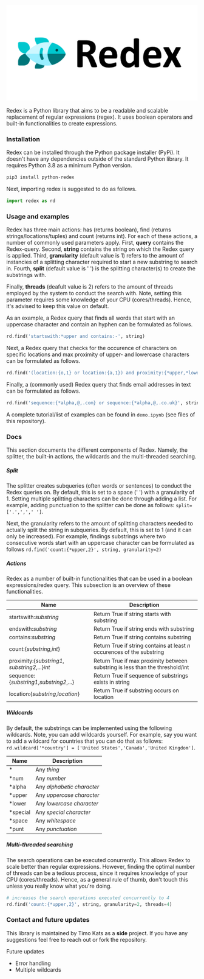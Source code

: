![Redex logo](https://github.com/TimoKats/medium_articles/blob/af07ef68b66154dda45badd530592cd28296af98/img/RedexLogo.png)

Redex is a Python library that aims to be a readable and scalable replacement of regular expressions (regex). It uses boolean operators and built-in functionalities to create expressions.

### Installation
Redex can be installed through the Python package installer (PyPi). It doesn't have any dependencies outside of the standard Python library. It requires Python 3.8 as a minimum Python version.

```python
pip3 install python-redex
```

Next, importing redex is suggested to do as follows.

```python
import redex as rd
```

### Usage and examples
Redex has three main actions: has (returns boolean), find (returns strings/locations/tuples) and count (returns int). For each of these actions, a number of commonly used parameters apply. First, **query** contains the Redex-query. Second, **string** contains the string on which the Redex query is applied. Third, **granularity** (default value is 1) refers to the amount of instancies of a splitting character required to start a new substring to search in. Fourth, **split** (default value is ' ') is the splitting character(s) to create the substrings with.  

Finally, **threads** (deafult value is 2) refers to the amount of threads employed by the system to conduct the search with. Note, setting this parameter requires some knowledge of your CPU (cores/threads). Hence, it's advised to keep this value on default.

As an example, a Redex query that finds all words that start with an uppercase character and contain an hyphen can be formulated as follows.

```python
rd.find('startswith:*upper and contains:-', string)
```

Next, a Redex query that checks for the occurence of characters on specific locations and max proximity of upper- and lowercase characters can be formulated as follows.

```python
rd.find('(location:{o,1} or location:{a,1}) and proximity:{*upper,*lower}3', string)
```

Finally, a (commonly used) Redex query that finds email addresses in text can be formulated as follows. 

```python
rd.find('sequence:{*alpha,@,.com} or sequence:{*alpha,@,.co.uk}', string)
```

A complete tutorial/list of examples can be found in `demo.ipynb` (see files of this repository). 

### Docs
This section documents the different components of Redex. Namely, the splitter, the built-in actions, the wildcards and the multi-threaded searching.

##### Split
The splitter creates subqueries (often words or sentences) to conduct the Redex queries on. By default, this is set to a space (' ') with a granularity of 1. Setting multiple splitting characters can be done through adding a list. For example, adding punctuation to the splitter can be done as follows: `split=['.',',',' ']`. 

Next, the granularity refers to the amount of splitting characters needed to actually split the string in subqueries. By default, this is set to 1 (and it can only be **in**creased). For example, findings substrings where two consecutive words start with an uppercase character can be formulated as follows `rd.find('count:{*upper,2}', string, granularity=2)` 

##### Actions
Redex as a number of built-in functionalities that can be used in a boolean expressions/redex query. This subsection is an overview of these functionalities.

| Name                                            | Description                                                                    |
|-------------------------------------------------|--------------------------------------------------------------------------------|
| startswith:*substring*                          | Return True if string starts with substring                                    |
| endswith:*substring*                            | Return True if string ends with substring                                      |
| contains:*substring*                            | Return True if string contains substring                                       |
| count:{*substring*,*int*}                       | Return True if string contains at least *n* occurences of the substring        |
| proximity:{*substring1*, *substring2*,...}*int* | Return True if max proximity between substring is less than the threshold/int  |
| sequence:{*substring1*,*substring2*,...}        | Return True if sequence of substrings exists in string                         |
| location:{*substring*,*location*}               | Return True if substring occurs on location                                    |


##### Wildcards
By default, the substrings can be implemented using the following wildcards. Note, you can add wildcards yourself. For example, say you want to add a wildcard for countries that you can do that as follows: `rd.wildcard['*country'] = ['United States','Canada','United Kingdom']`.

| Name     | Description                |
|----------|----------------------------|
| *        | Any *thing*                |
| *num     | Any *number*               |
| *alpha   | Any *alphabetic character* |
| *upper   | Any *uppercase character*  |
| *lower   | Any *lowercase character*  |
| *special | Any *special character*    |
| *space   | Any *whitespace*           |
| *punt    | Any *punctuation*          |

##### Multi-threaded searching
The search operations can be executed conurrently. This allows Redex to scale better than regular expressions. However, finding the optimal number of threads can be a tedious process, since it requires knowledge of your CPU (cores/threads). Hence, as a general rule of thumb, don't touch this unless you really know what you're doing.

```python
# increases the search operations executed concurrently to 4
rd.find('count:{*upper,2}', string, granularity=2, threads=4)
```

### Contact and future updates
This library is maintained by Timo Kats as a **side** project. If you have any suggestions feel free to reach out or fork the repository.  

Future updates
- Error handling
- Multiple wildcards
